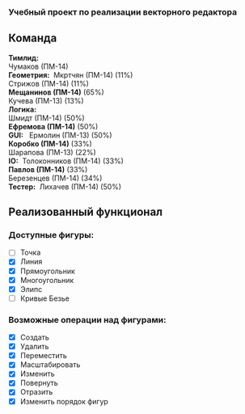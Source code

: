 ### Учебный проект по реализации векторного редактора
## Команда
**Тимлид:**  
Чумаков (ПМ-14)  
**Геометрия:** 
Мкртчян (ПМ-14) (11%)  
Стрижов (ПМ-14) (11%)  
**Мещанинов (ПМ-14)** (65%)  
Кучева (ПМ-13) (13%)  
**Логика:**  
Шмидт (ПМ-14) (50%)  
**Ефремова (ПМ-14)** (50%)  
**GUI:**  
Ермолин (ПМ-13) (50%)  
**Коробко (ПМ-14)** (33%)  
Шарапова (ПМ-13) (22%)  
**IO:**  
Толоконников (ПМ-14) (33%)  
**Павлов (ПМ-14)** (33%)  
Березенцев (ПМ-14) (34%)   
**Тестер:**  
Лихачев (ПМ-14) (50%) 

## Реализованный функционал
### Доступные фигуры:
- [ ] Точка
- [x] Линия
- [x] Прямоугольник
- [x] Многоугольник
- [x] Элипс
- [ ] Кривые Безье

### Возможные операции над фигурами:
- [x] Создать
- [x] Удалить
- [x] Переместить
- [x] Масштабировать
- [x] Изменить
- [x] Повернуть
- [x] Отразить
- [x] Изменить порядок фигур

